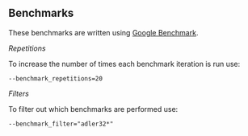 ## Benchmarks

These benchmarks are written using [Google Benchmark](https://github.com/google/benchmark).

*Repetitions*

To increase the number of times each benchmark iteration is run use:

```
--benchmark_repetitions=20
```

*Filters*

To filter out which benchmarks are performed use:

```
--benchmark_filter="adler32*"
```

